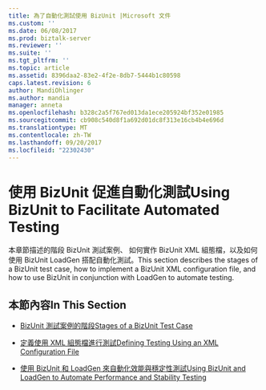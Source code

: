 ```yaml
---
title: 為了自動化測試使用 BizUnit |Microsoft 文件
ms.custom: ''
ms.date: 06/08/2017
ms.prod: biztalk-server
ms.reviewer: ''
ms.suite: ''
ms.tgt_pltfrm: ''
ms.topic: article
ms.assetid: 8396daa2-83e2-4f2e-8db7-5444b1c80598
caps.latest.revision: 6
author: MandiOhlinger
ms.author: mandia
manager: anneta
ms.openlocfilehash: b328c2a5f767ed013da1ece205924bf352e01985
ms.sourcegitcommit: cb908c540d8f1a692d01dc8f313e16cb4b4e696d
ms.translationtype: MT
ms.contentlocale: zh-TW
ms.lasthandoff: 09/20/2017
ms.locfileid: "22302430"
---
```

# <a name="using-bizunit-to-facilitate-automated-testing"></a><span data-ttu-id="7681c-102">使用 BizUnit 促進自動化測試</span><span class="sxs-lookup"><span data-stu-id="7681c-102">Using BizUnit to Facilitate Automated Testing</span></span>
<span data-ttu-id="7681c-103">本章節描述的階段 BizUnit 測試案例、 如何實作 BizUnit XML 組態檔，以及如何使用 BizUnit LoadGen 搭配自動化測試。</span><span class="sxs-lookup"><span data-stu-id="7681c-103">This section describes the stages of a BizUnit test case, how to implement a BizUnit XML configuration file, and how to use BizUnit in conjunction with LoadGen to automate testing.</span></span>  
  
## <a name="in-this-section"></a><span data-ttu-id="7681c-104">本節內容</span><span class="sxs-lookup"><span data-stu-id="7681c-104">In This Section</span></span>  
  
-   [<span data-ttu-id="7681c-105">BizUnit 測試案例的階段</span><span class="sxs-lookup"><span data-stu-id="7681c-105">Stages of a BizUnit Test Case</span></span>](../technical-guides/stages-of-a-bizunit-test-case.md)  
  
-   [<span data-ttu-id="7681c-106">定義使用 XML 組態檔進行測試</span><span class="sxs-lookup"><span data-stu-id="7681c-106">Defining Testing Using an XML Configuration File</span></span>](../technical-guides/defining-testing-using-an-xml-configuration-file.md)  
  
-   [<span data-ttu-id="7681c-107">使用 BizUnit 和 LoadGen 來自動化效能與穩定性測試</span><span class="sxs-lookup"><span data-stu-id="7681c-107">Using BizUnit and LoadGen to Automate Performance and Stability Testing</span></span>](../technical-guides/using-bizunit-and-loadgen-to-automate-performance-and-stability-testing.md)